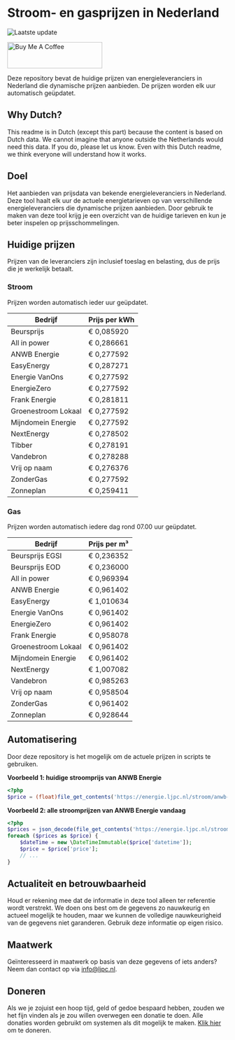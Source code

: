 # Stroom- en gasprijzen in Nederland

![Laatste update](https://img.shields.io/badge/laatste%20update-2023--05--31%2000%3A00%20CET-brightgreen)

<a href="https://www.buymeacoffee.com/Lars-" target="_blank"><img src="https://cdn.buymeacoffee.com/buttons/v2/default-orange.png" alt="Buy Me A Coffee" height="60" style="height: 60px !important;width: 217px !important;" ></a>

Deze repository bevat de huidige prijzen van energieleveranciers in Nederland die dynamische prijzen aanbieden. De prijzen worden elk uur automatisch geüpdatet.

## Why Dutch?

This readme is in Dutch (except this part) because the content is based on Dutch data. We cannot imagine that anyone outside the Netherlands would need this data. If you do, please let us know. Even with this Dutch readme, we think
everyone will understand how it works.

## Doel

Het aanbieden van prijsdata van bekende energieleveranciers in Nederland. Deze tool haalt elk uur de actuele energietarieven op van verschillende energieleveranciers die dynamische prijzen aanbieden. Door gebruik te maken van deze tool
krijg je een overzicht van de huidige tarieven en kun je beter inspelen op prijsschommelingen.

## Huidige prijzen

Prijzen van de leveranciers zijn inclusief toeslag en belasting, dus de prijs die je werkelijk betaalt.

### Stroom

Prijzen worden automatisch ieder uur geüpdatet.

 Bedrijf | Prijs per kWh 
---------|---------------
Beursprijs | € 0,085920
All in power | € 0,286661
ANWB Energie | € 0,277592
EasyEnergy | € 0,287271
Energie VanOns | € 0,277592
EnergieZero | € 0,277592
Frank Energie | € 0,281811
Groenestroom Lokaal | € 0,277592
Mijndomein Energie | € 0,277592
NextEnergy | € 0,278502
Tibber | € 0,278191
Vandebron | € 0,278288
Vrij op naam | € 0,276376
ZonderGas | € 0,277592
Zonneplan | € 0,259411


### Gas

Prijzen worden automatisch iedere dag rond 07.00 uur geüpdatet.

 Bedrijf | Prijs per m³ 
---------|--------------
Beursprijs EGSI | € 0,236352
Beursprijs EOD | € 0,236000
All in power | € 0,969394
ANWB Energie | € 0,961402
EasyEnergy | € 1,010634
Energie VanOns | € 0,961402
EnergieZero | € 0,961402
Frank Energie | € 0,958078
Groenestroom Lokaal | € 0,961402
Mijndomein Energie | € 0,961402
NextEnergy | € 1,007082
Vandebron | € 0,985263
Vrij op naam | € 0,958504
ZonderGas | € 0,961402
Zonneplan | € 0,928644


## Automatisering

Door deze repository is het mogelijk om de actuele prijzen in scripts te gebruiken.

**Voorbeeld 1: huidige stroomprijs van ANWB Energie**

```php
<?php
$price = (float)file_get_contents('https://energie.ljpc.nl/stroom/anwb-energie-nu.txt');

```

**Voorbeeld 2: alle stroomprijzen van ANWB Energie vandaag**

```php
<?php
$prices = json_decode(file_get_contents('https://energie.ljpc.nl/stroom/all-in-power-vandaag.json'),true);
foreach ($prices as $price) {
    $dateTime = new \DateTimeImmutable($price['datetime']);
    $price = $price['price'];
    // ...
}
```

## Actualiteit en betrouwbaarheid

Houd er rekening mee dat de informatie in deze tool alleen ter referentie wordt verstrekt. We doen ons best om de gegevens zo nauwkeurig en actueel mogelijk te houden, maar we kunnen de volledige nauwkeurigheid van de gegevens niet
garanderen. Gebruik deze informatie op eigen risico.

## Maatwerk

Geïnteresseerd in maatwerk op basis van deze gegevens of iets anders? Neem dan contact op
via [info@ljpc.nl](mailto:info@ljpc.nl?subject=Energie%20prijzen).

## Doneren

Als we je zojuist een hoop tijd, geld of gedoe bespaard hebben, zouden we het fijn vinden als je zou willen overwegen een
donatie te doen. Alle donaties worden gebruikt om systemen als dit mogelijk te
maken. [Klik hier](https://www.buymeacoffee.com/Lars-) om te doneren.
